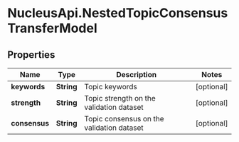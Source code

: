 # NucleusApi.NestedTopicConsensusTransferModel

## Properties
Name | Type | Description | Notes
------------ | ------------- | ------------- | -------------
**keywords** | **String** | Topic keywords | [optional] 
**strength** | **String** | Topic strength on the validation dataset | [optional] 
**consensus** | **String** | Topic consensus on the validation dataset | [optional] 


